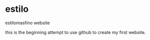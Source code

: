 # estilo
estilomasfino website

this is the beginning attempt to use github to create my first website.

